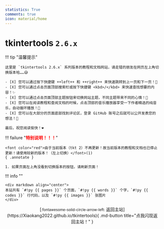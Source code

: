 ```yaml
---
statistics: True
comments: true
icon: material/home
---
```


# tkintertools `2.6.x`

!!! tip "温馨提示"

    这里是 `tkintertools 2.6.x` 系列版本的教程和文档网站，请走错的朋友在网页左上角切换版本哈……😅

    - [X] 您可以通过按下快捷键 ++left++ 和 ++right++ 来快速跳转到上一页和下一页！🎉
    - [X] 您可以通过点击页面顶部搜索栏或按下快捷键 <kbd>/</kbd> 来快速查找想要的内容！✨
    - [X] 您可以通过点击页面顶部主题按钮来切换网站主题，不同主题带来不同的心情！🎨
    - [X] 您可以在阅读教程和查阅文档的时候，点击顶部的音乐播放器享受一下作者精选的纯音乐，自动循环播放！🎈
    - [X] 您可以在大部分的页面底部找到评论区，登录 GitHub 账号之后就可以公开发表您的想法！👀

    最后，祝您阅读愉快！❤️

!!! failure "<font color="red"><b>特别说明！！！</b></font>"

    <font color="red">由于当前版本（tkt 2）不再更新！故当前版本的教程和文档也已停止更新！请使用较新的版本！（左上切换）</font>(1)
    { .annotate }

    1. 如果页面左上角没看到切换版本的按钮，请刷新页面！

!!! info ""

    <div markdown align="center">
    本站共有 `#!py {{ pages }}` 个页面，`#!py {{ words }}` 个字，`#!py {{ codes }}` 行代码，以及 `#!py {{ images }}` 张图片
    </div>

<div align="center" markdown>
[<small>:fontawesome-solid-circle-arrow-left:</small> 返回主站](https://Xiaokang2022.github.io/tkintertools){ .md-button title="点我闪现返回主站！" }
</div>

